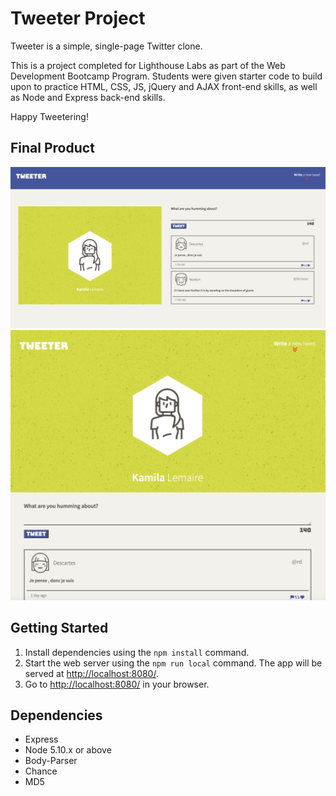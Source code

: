 # Tweeter Project

Tweeter is a simple, single-page Twitter clone.

This is a project completed for Lighthouse Labs as part of the Web Development Bootcamp Program. Students were given starter code to build upon to practice HTML, CSS, JS, jQuery and AJAX front-end skills, as well as Node and Express back-end skills. 

Happy Tweetering!

## Final Product

!["Screenshot of the Desktop View"](https://github.com/klemaire23/tweeter/blob/master/public/images/TweeterDeskTopView.png?raw=true)
!["Screenshot of the Mobile/Tablet View"](https://github.com/klemaire23/tweeter/blob/master/public/images/TweeterMobileView.png?raw=true)


## Getting Started

1. Install dependencies using the `npm install` command.
2. Start the web server using the `npm run local` command. The app will be served at <http://localhost:8080/>.
3. Go to <http://localhost:8080/> in your browser.

## Dependencies

- Express
- Node 5.10.x or above
- Body-Parser
- Chance
- MD5
